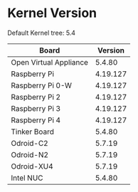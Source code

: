 
# Kernel Version

Default Kernel tree: 5.4

| Board | Version |
|-------|---------|
| Open Virtual Appliance | 5.4.80 |
| Raspberry Pi | 4.19.127 |
| Raspberry Pi 0-W | 4.19.127 |
| Raspberry Pi 2 | 4.19.127 |
| Raspberry Pi 3 | 4.19.127 |
| Raspberry Pi 4 | 4.19.127 |
| Tinker Board | 5.4.80 |
| Odroid-C2 | 5.7.19 |
| Odroid-N2 | 5.7.19 |
| Odroid-XU4 | 5.7.19 |
| Intel NUC | 5.4.80 |
